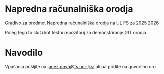 # Napredna računalniška orodja 
Gradivo za predmet Napredna računalniška orodja na UL FS za 2025 2026
 
Poleg tega to služi kot testni repozitorij za demonstriranje GIT orodja

# Navodilo
Vpašanja pošljite na janez.povh@fs.uni-lj.si ali pa pridite na govorilno uro
